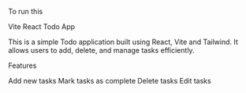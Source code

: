 To run this 




Vite React Todo App

This is a simple Todo application built using React, Vite and Tailwind. It allows users to add, delete, and manage tasks efficiently.

 Features

Add new tasks
Mark tasks as complete
Delete tasks
Edit tasks
